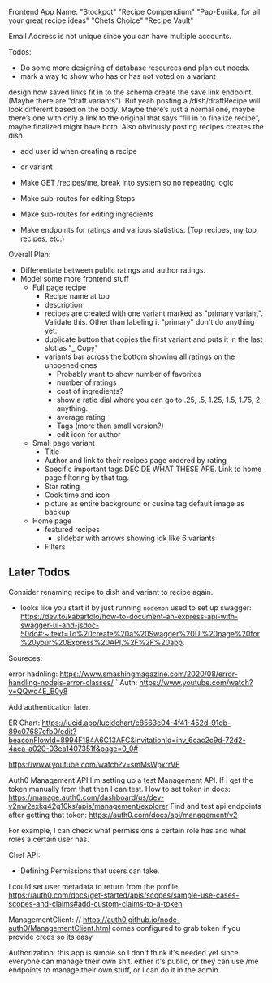 
Frontend App Name:
"Stockpot"
"Recipe Compendium"
"Pap-Eurika, for all your great recipe ideas"
"Chefs Choice"
"Recipe Vault"

Email Address is not unique since you can have multiple accounts.


Todos:

- Do some more designing of database resources and plan out needs.
- mark a way to show who has or has not voted on a variant

design how saved links fit in to the schema
create the save link endpoint. (Maybe there are “draft variants”).  But yeah posting a /dish/draftRecipe will look different based on the body. Maybe there’s just a normal one, maybe there’s one with only a link to the original that says “fill in to finalize recipe”, maybe finalized might have both. Also obviously posting recipes creates the dish.

- add user id when creating a recipe 
- or variant
- Make GET /recipes/me, break into system so no repeating logic


- Make sub-routes for editing Steps
- Make sub-routes for editing ingredients
- Make endpoints for ratings and various statistics. (Top recipes, my top recipes, etc.)

Overall Plan:
  - Differentiate between public ratings and author ratings.
  - Model some more frontend stuff
    - Full page recipe
      - Recipe name at top
      - description
      - recipes are created with one variant marked as "primary variant". Validate this. Other than labeling it "primary" don't do anything yet.
      - duplicate button that copies the first variant and puts it in the last slot as "_ Copy"
      - variants bar across the bottom showing all ratings on the unopened ones
        - Probably want to show number of favorites
        - number of ratings
        - cost of ingredients?
        - show a ratio dial where you can go to .25, .5, 1.25, 1.5, 1.75, 2, anything.
        - average rating
        - Tags (more than small version?)
        - edit icon for author
    - Small page variant
      - Title
      - Author and link to their recipes page ordered by rating
      - Specific important tags DECIDE WHAT THESE ARE. Link to home page filtering by that tag.
      - Star rating
      - Cook time and icon
      - picture as entire background or cusine tag default image as backup
    - Home page
      - featured recipes
        - slidebar with arrows showing idk like 6 variants
      - Filters



## Later Todos
Consider renaming recipe to dish and variant to recipe again. 




- looks like you start it by just running `nodemon`
used to set up swagger: https://dev.to/kabartolo/how-to-document-an-express-api-with-swagger-ui-and-jsdoc-50do#:~:text=To%20create%20a%20Swagger%20UI%20page%20for%20your%20Express%20API,%2F%2F%20app.






Soureces:

error hadnling:
https://www.smashingmagazine.com/2020/08/error-handling-nodejs-error-classes/
`
Auth: https://www.youtube.com/watch?v=QQwo4E_B0y8



Add authentication later.

ER Chart:
https://lucid.app/lucidchart/c8563c04-4f41-452d-91db-89c07687cfb0/edit?beaconFlowId=8994F184A6C13AFC&invitationId=inv_6cac2c9d-72d2-4aea-a020-03ea1407351f&page=0_0#



https://www.youtube.com/watch?v=smMsWpxrrVE





Auth0 Management API
I'm setting up a test Management API. If i get the token manually from that then I can test.
How to set token in docs:
https://manage.auth0.com/dashboard/us/dev-v2nw2exkg42g10ks/apis/management/explorer
Find and test api endpoints after getting that token:
https://auth0.com/docs/api/management/v2

For example, I can check what permissions a certain role has and what roles a certain user has.

Chef API:
- Defining Permissions that users can take.



I could set user metadata to return from the profile: https://auth0.com/docs/get-started/apis/scopes/sample-use-cases-scopes-and-claims#add-custom-claims-to-a-token


ManagementClient: // https://auth0.github.io/node-auth0/ManagementClient.html
comes configured to grab token if you provide creds so its easy.


Authorization: this app is simple so I don't think it's needed yet since everyone can manage their own shit.
either it's public, or they can use /me endpoints to manage their own stuff, or I can do it in the admin.